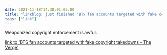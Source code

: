 ```yaml
---
date: 2021-11-18T14:38:01-05:00
title: "linkblog: just finished 'BTS fan accounts targeted with fake copyright takedowns - The Verge'"
tags: ["link"]
---
```

Weaponized copyright enforcement is awful.
 
[link to 'BTS fan accounts targeted with fake copyright takedowns - The Verge'](https://www.theverge.com/2021/11/18/22789201/bts-fan-accounts-dmca-takedowns-twitter-copyright-suspension-allegation)

